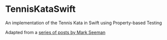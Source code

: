 # TennisKataSwift
An implementation of the Tennis Kata in Swift using Property-based Testing

Adapted from a [series of posts by Mark Seeman](http://blog.ploeh.dk/2016/02/10/types-properties-software/)
